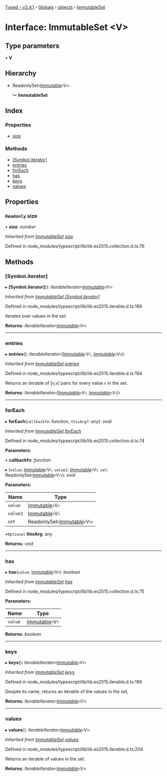 [Typed - v3.4.1](../README.md) › [Globals](../globals.md) › [objects](../modules/objects.md) › [ImmutableSet](objects.immutableset.md)

# Interface: ImmutableSet <**V**>

## Type parameters

▪ **V**

## Hierarchy

* ReadonlySet‹[Immutable](../modules/objects.md#immutable)‹V››

  ↳ **ImmutableSet**

## Index

### Properties

* [size](objects.immutableset.md#readonly-size)

### Methods

* [[Symbol.iterator]](objects.immutableset.md#[symbol.iterator])
* [entries](objects.immutableset.md#entries)
* [forEach](objects.immutableset.md#foreach)
* [has](objects.immutableset.md#has)
* [keys](objects.immutableset.md#keys)
* [values](objects.immutableset.md#values)

## Properties

### `Readonly` size

• **size**: *number*

*Inherited from [ImmutableSet](objects.immutableset.md).[size](objects.immutableset.md#readonly-size)*

Defined in node_modules/typescript/lib/lib.es2015.collection.d.ts:76

## Methods

###  [Symbol.iterator]

▸ **[Symbol.iterator]**(): *IterableIterator‹[Immutable](../modules/objects.md#immutable)‹V››*

*Inherited from [ImmutableSet](objects.immutableset.md).[[Symbol.iterator]](objects.immutableset.md#[symbol.iterator])*

Defined in node_modules/typescript/lib/lib.es2015.iterable.d.ts:189

Iterates over values in the set.

**Returns:** *IterableIterator‹[Immutable](../modules/objects.md#immutable)‹V››*

___

###  entries

▸ **entries**(): *IterableIterator‹[[Immutable](../modules/objects.md#immutable)‹V›, [Immutable](../modules/objects.md#immutable)‹V›]›*

*Inherited from [ImmutableSet](objects.immutableset.md).[entries](objects.immutableset.md#entries)*

Defined in node_modules/typescript/lib/lib.es2015.iterable.d.ts:194

Returns an iterable of [v,v] pairs for every value `v` in the set.

**Returns:** *IterableIterator‹[[Immutable](../modules/objects.md#immutable)‹V›, [Immutable](../modules/objects.md#immutable)‹V›]›*

___

###  forEach

▸ **forEach**(`callbackfn`: function, `thisArg?`: any): *void*

*Inherited from [ImmutableSet](objects.immutableset.md).[forEach](objects.immutableset.md#foreach)*

Defined in node_modules/typescript/lib/lib.es2015.collection.d.ts:74

**Parameters:**

▪ **callbackfn**: *function*

▸ (`value`: [Immutable](../modules/objects.md#immutable)‹V›, `value2`: [Immutable](../modules/objects.md#immutable)‹V›, `set`: ReadonlySet‹[Immutable](../modules/objects.md#immutable)‹V››): *void*

**Parameters:**

Name | Type |
------ | ------ |
`value` | [Immutable](../modules/objects.md#immutable)‹V› |
`value2` | [Immutable](../modules/objects.md#immutable)‹V› |
`set` | ReadonlySet‹[Immutable](../modules/objects.md#immutable)‹V›› |

▪`Optional`  **thisArg**: *any*

**Returns:** *void*

___

###  has

▸ **has**(`value`: [Immutable](../modules/objects.md#immutable)‹V›): *boolean*

*Inherited from [ImmutableSet](objects.immutableset.md).[has](objects.immutableset.md#has)*

Defined in node_modules/typescript/lib/lib.es2015.collection.d.ts:75

**Parameters:**

Name | Type |
------ | ------ |
`value` | [Immutable](../modules/objects.md#immutable)‹V› |

**Returns:** *boolean*

___

###  keys

▸ **keys**(): *IterableIterator‹[Immutable](../modules/objects.md#immutable)‹V››*

*Inherited from [ImmutableSet](objects.immutableset.md).[keys](objects.immutableset.md#keys)*

Defined in node_modules/typescript/lib/lib.es2015.iterable.d.ts:199

Despite its name, returns an iterable of the values in the set,

**Returns:** *IterableIterator‹[Immutable](../modules/objects.md#immutable)‹V››*

___

###  values

▸ **values**(): *IterableIterator‹[Immutable](../modules/objects.md#immutable)‹V››*

*Inherited from [ImmutableSet](objects.immutableset.md).[values](objects.immutableset.md#values)*

Defined in node_modules/typescript/lib/lib.es2015.iterable.d.ts:204

Returns an iterable of values in the set.

**Returns:** *IterableIterator‹[Immutable](../modules/objects.md#immutable)‹V››*
